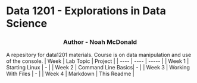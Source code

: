 # Data 1201 - Explorations in Data Science
<h3 align="center">Author - Noah McDonald </h3>
A repesitory for data1201 materials.
Course is on data manipulation and use of the console.
| Week   | Lab Topic          | Project     |
| ---- | ---- | ----- |
| Week 1 | Starting Linux     | -           |
| Week 2 | Command Line Basics| -           |
| Week 3 | Working With Files | -           |
| Week 4 | Markdown           | This Readme |

